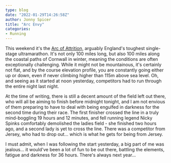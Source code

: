 ```yaml
---
type: blog
date: "2022-01-29T14:26:58Z"
author: Jonny Spicer
title: "Arc Envy"
categories:
- Running
---
```

This weekend it's the [Arc of Attrition,](http://mudcrew.co.uk/event/the-arc-of-attrition/) arguably England's toughest single-stage
ultramarathon. It's not only 100 miles long, but also 100 miles along the coastal paths of Cornwall in winter, meaning the conditions are
often exceptionally challenging. While it might not be mountainous, it's certainly not flat, and by the course elevation profile, you are
constantly going either up or down, even if never climbing higher than 115m above sea level. Oh, and seeing as it started at noon
yesterday, competitors had to run through the entire night last night.

At the time of writing, there is still a decent amount of the field left out there, who will all be aiming to finish before midnight
tonight, and I am not envious of them preparing to have to deal with being engulfed in darkness for the second time during their race.
The first finisher crossed the line in a truly mind-boggling 19 hours and 12 minutes, and fell running legend Nicky Spinks comfortably
demolished the ladies field - she finished two hours ago, and a second lady is yet to cross the line. There was a competitor from Jersey,
who had to drop out... which is what he gets for being from Jersey.

I must admit, when I was following the start yesterday, a big part of me was jealous... it would've been a lot of fun to be out there,
battling the elements, fatigue and darkness for 36 hours. There's always next year...
